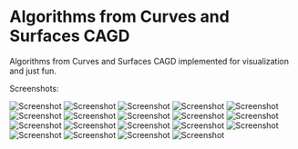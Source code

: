 # Algorithms from Curves and Surfaces CAGD
Algorithms from Curves and Surfaces CAGD implemented for visualization and just fun.

Screenshots:

<img src="README/BezierCurveTopics_DegreeEleveation.png" alt="Screenshot">   

<img src="README/BezierCurveTopics_DegreeReduction.png" alt="Screenshot">   

<img src="README/BisplineC1_Berstein.png" alt="Screenshot">   

<img src="README/BisplineC1_deCasteljau.png" alt="Screenshot">   

<img src="README/BisplineC2_Berstein.png" alt="Screenshot">   

<img src="README/Ctest_CubicHermiteInterpolation.png" alt="Screenshot"> 

<img src="README/deCasteljau.png" alt="Screenshot">   

<img src="README/deCasteljau_Berstein.png" alt="Screenshot">  

<img src="README/deCasteljau_linear_precision.png" alt="Screenshot"> 

<img src="README/deCasteljau_pseudo_local_control.png" alt="Screenshot"> 

<img src="README/deCasteljau_via_Berstein.png" alt="Screenshot">  

<img src="README/deCasteljau_via_Berstein_Reindexed.png" alt="Screenshot">   

<img src="README/deCasteljau2.png" alt="Screenshot">   

<img src="README/PolynomialInterpolation_Aitken.png" alt="Screenshot">   

<img src="README/PolynomialInterpolation_CubicHermite.png" alt="Screenshot">  

<img src="README/PolynomialInterpolation_CubicHermite2.png" alt="Screenshot"> 

<img src="README/PolynomialInterpolation_CubicHermite3.png" alt="Screenshot">  

<img src="README/PolynomialInterpolation_CubicHermite4.png" alt="Screenshot">  

<img src="README/PolynomialInterpolation_Lagrange.png" alt="Screenshot">  

